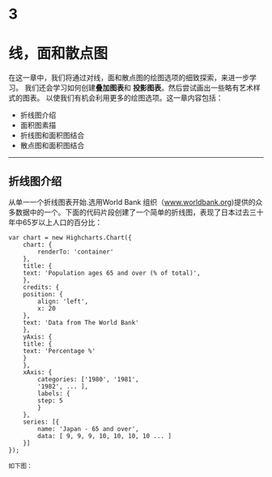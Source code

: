 3 
===================
线，面和散点图
====================
  在这一章中，我们将通过对线，面和散点图的绘图选项的细致探索，来进一步学习。
  我们还会学习如何创建**叠加图表**和 **投影图表**。然后尝试画出一些略有艺术样式的图表。
  以使我们有机会利用更多的绘图选项。这一章内容包括：
  
+  折线图介绍
+  面积图素描
+  折线图和面积图结合
+  散点图和面积图结合
**********************************************************


 折线图介绍
 -----------------
 
   从单一一个折线图表开始.选用World Bank
   组织（www.worldbank.org)提供的众多数据中的一个。下面的代码片段创建了一个简单的折线图，表现了日本过去三十年中65岁以上人口的百分比：
 
    var chart = new Highcharts.Chart({
        chart: {
            renderTo: 'container'
        },
        title: {
        text: 'Population ages 65 and over (% of total)',
        },
        credits: {
        position: {
            align: 'left',
            x: 20
        },
        text: 'Data from The World Bank'
        },
        yAxis: {
        title: {
        text: 'Percentage %'
        }
        },
        xAxis: {
            categories: ['1980', '1981',
            '1982', ... ],
            labels: {
            step: 5
            }
        },
        series: [{
            name: 'Japan - 65 and over',
            data: [ 9, 9, 9, 10, 10, 10, 10 ... ]
        }]
    });
    
    如下图：
            
  
